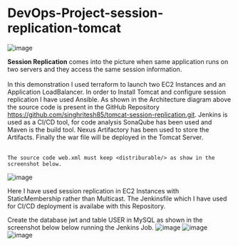 # DevOps-Project-session-replication-tomcat

![image](https://github.com/user-attachments/assets/ff20b0ea-1baa-49bc-aebd-e97e0717f01a)

**Session Replication** comes into the picture when same application runs on two servers and they access the same session information.
<br><br/>
In this demonstration I used terraform to launch two EC2 Instances and an Application LoadBalancer. In order to Install Tomcat and configure session replication I have used Ansible. As shown in the Architecture diagram above the source code is present in the GitHub Repository https://github.com/singhritesh85/tomcat-session-replication.git. Jenkins is used as a CI/CD tool, for code analysis SonaQube has been used and Maven is the build tool. Nexus Artifactory has been used to store the Artifacts. Finally the war file will be deployed in the Tomcat Server.
<br><br/>
```
The source code web.xml must keep <distriburable/> as show in the screenshot below.
```
![image](https://github.com/user-attachments/assets/8790f50a-47a5-4ac4-a2d3-b01749b3383b)

Here I have used session replication in EC2 Instances with StaticMembership rather than Multicast. The Jenkinsfile which I have used for CI/CD deployment is availabe with this Repository.  

Create the database jwt and table USER in MySQL as shown in the screenshot below below running the Jenkins Job.
![image](https://github.com/user-attachments/assets/934fd984-31c6-4269-9b3b-7b0435f252d8)
![image](https://github.com/user-attachments/assets/7b30172d-398b-417c-8407-c0a2be0e6417)
![image](https://github.com/user-attachments/assets/ab32e127-cc2d-431c-8b56-342cb6fb45a3)

